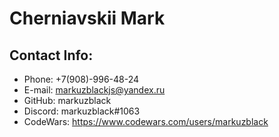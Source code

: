 # Cherniavskii Mark
## Contact Info:
* Phone: +7(908)-996-48-24
* E-mail: markuzblackjs@yandex.ru
* GitHub: markuzblack
* Discord: markuzblack#1063
* CodeWars: https://www.codewars.com/users/markuzblack